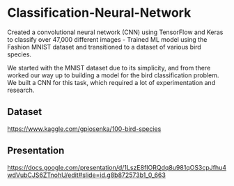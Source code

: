 # Classification-Neural-Network

Created a convolutional neural network (CNN) using TensorFlow and Keras to classify over 47,000 different images - Trained ML model using the Fashion MNIST dataset and transitioned to a dataset of various bird species.

We started with the MNIST dataset due to its simplicity, and from there worked our way up to building a model for the bird classification problem. We built a CNN for this task, which required a lot of experimentation and research.

## Dataset
https://www.kaggle.com/gpiosenka/100-bird-species

## Presentation
https://docs.google.com/presentation/d/1LszE8fIORQdq8u981qOS3cpJfhu4wdVubCJS6ZTnohU/edit#slide=id.g8b872573b1_0_663
